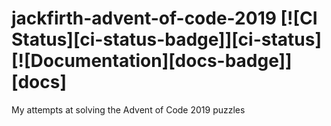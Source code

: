 # jackfirth-advent-of-code-2019 [![CI Status][ci-status-badge]][ci-status] [![Documentation][docs-badge]][docs]

My attempts at solving the Advent of Code 2019 puzzles
